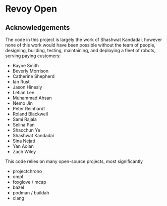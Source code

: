 # Revoy Open

## Acknowledgements

The code in this project is largely the work of Shashwat Kandadai, however none of this work would have been possible without the team of people, designing, building, testing, maintaining, and deploying a fleet of robots, serving paying customers:

- Bayne Smith
- Beverly Morrison
- Catherine Shepherd
- Ian Rust
- Jason Hinesly
- Letian Lee
- Muhammad Ahsan
- Nemo Jin
- Peter Reinhardt
- Roland Blackwell
- Sami Rajala
- Selina Pan
- Shaochun Ye
- Shashwat Kandadai
- Sina Nejati
- Yan Aolan
- Zach Wiley

This code relies on many open-source projects, most significantly

- projectchrono
- ompl
- foxglove / mcap
- bazel
- podman / buildah
- clang

